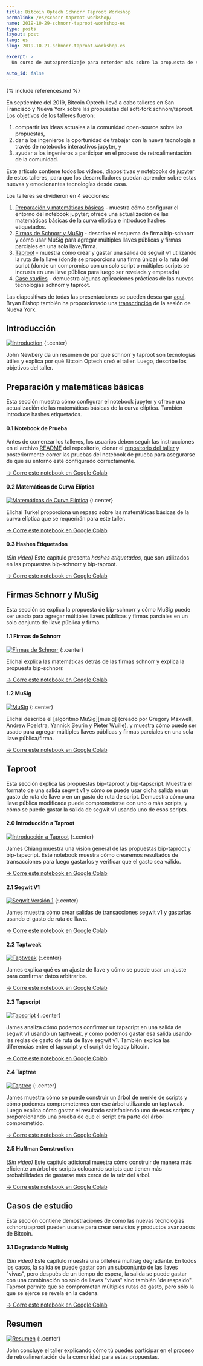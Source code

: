 ```yaml
---
title: Bitcoin Optech Schnorr Taproot Workshop
permalink: /es/schorr-taproot-workshop/
name: 2019-10-29-schnorr-taproot-workshop-es
type: posts
layout: post
lang: es
slug: 2019-10-21-schnorr-taproot-workshop-es

excerpt: >
  Un curso de autoaprendizaje para entender más sobre la propuesta de soft-fork schnorr/taproot.

auto_id: false
---
```

{% include references.md %}

En septiembre del 2019, Bitcoin Optech llevó a cabo talleres en San Francisco y
Nueva York sobre las propuestas del soft-fork schnorr/taproot. Los objetivos de
los talleres fueron:

1. compartir las ideas actuales a  la comunidad open-source sobre las propuestas,
2. dar a los ingenieros la oportunidad de trabajar con la nueva tecnología a
   través de notebooks interactivos jupyter, y
3. ayudar a los ingenieros a participar en el proceso de retroalimentación de
   la comunidad.

Este artículo contiene todos los videos, diapositivas y notebooks de jupyter de
estos talleres, para que los desarrolladores puedan aprender sobre estas nuevas
y emocionantes tecnologías desde casa.

Los talleres se dividieron en 4 secciones:

1. [Preparación y matemáticas básicas](#preparación-y-matemáticas-básicas) - muestra
  cómo configurar el entorno del notebook jupyter; ofrece una actualización de
  las matemáticas básicas de la curva elíptica e introduce hashes etiquetados.
2. [Firmas de Schnorr y MuSig](#firmas-schnorr-y-musig) - describe el
  esquema de firma bip-schnorr y cómo usar MuSig para agregar múltiples llaves
  públicas y firmas parciales en una sola llave/firma.
3. [Taproot](#taproot) - muestra cómo crear y gastar una salida de segwit v1
  utilizando la ruta de la llave (donde se proporciona una firma única) o la
  ruta del script (donde un compromiso con un solo script o múltiples scripts se
  incrusta en una llave pública para luego ser revelada y empatada)
4. [Case studies](#casos-de-estudio) - demuestra algunas aplicaciones prácticas de
  las nuevas tecnologías schnorr y taproot.

Las diapositivas de todas las presentaciones se pueden descargar
[aqui][slides].  Bryan Bishop también ha proporcionado una
[transcripción][transcript] de la sesión de Nueva York.

## Introducción

[![Introduction](/img/posts/taproot-workshop/introduction.png)](https://www.youtube.com/watch?v=1gRCVLgkyAE&list=PLPrDsP88ifOVTEJf_jQGunDUS05M9GdIC)
{:.center}

John Newbery da un resumen de por qué schnorr y taproot son tecnologías útiles
y explica por qué Bitcoin Optech creó el taller. Luego, describe los objetivos
del taller.

## Preparación y matemáticas básicas

Esta sección muestra cómo configurar el notebook jupyter y ofrece una
actualización de las matemáticas básicas de la curva elíptica. También
introduce hashes etiquetados.

#### 0.1 Notebook de Prueba

Antes de comenzar los talleres, los usuarios deben seguir las instrucciones en
el archivo [README][readme] del repositorio, clonar el [repositorio del
taller][workshop repository] y posteriormente correr las pruebas del notebook
de prueba para asegurarse de que su entorno esté configurado correctamente.

[→ Corre este notebook en Google Colab](https://colab.research.google.com/github/bitcoinops/taproot-workshop/blob/Colab/0.1-test-notebook.ipynb)

#### 0.2 Matemáticas de Curva Elíptica

[![Matemáticas de Curva Elíptica](/img/posts/taproot-workshop/elliptic-curve-math.png)](https://www.youtube.com/watch?v=oix8ov9iGgk&list=PLPrDsP88ifOVTEJf_jQGunDUS05M9GdIC&index=2)
{:.center}

Elichai Turkel proporciona un repaso sobre las matemáticas básicas de la curva
elíptica que se requerirán para este taller.

[→ Corre este notebook en Google Colab](https://colab.research.google.com/github/bitcoinops/taproot-workshop/blob/Colab/0.2-elliptic-curve-math.ipynb)

#### 0.3 Hashes Etiquetados

_(Sin video)_ Este capítulo presenta _hashes etiquetados_, que son utilizados
en las propuestas bip-schnorr y bip-taproot.

[→ Corre este notebook en Google Colab](https://colab.research.google.com/github/bitcoinops/taproot-workshop/blob/Colab/0.3-tagged-hashes.ipynb)

## Firmas Schnorr y MuSig

Esta sección se explica la propuesta de bip-schnorr y cómo MuSig puede ser
usado para agregar múltiples llaves públicas y firmas parciales en un solo
conjunto de llave pública y firma.

#### 1.1 Firmas de Schnorr

[![Firmas de Schnorr](/img/posts/taproot-workshop/schnorr.png)](https://www.youtube.com/watch?v=wybiVFdknhg&list=PLPrDsP88ifOVTEJf_jQGunDUS05M9GdIC&index=3)
{:.center}

Elichai explica las matemáticas detrás de las firmas schnorr y explica la
propuesta bip-schnorr.

[→ Corre este notebook en Google Colab](https://colab.research.google.com/github/bitcoinops/taproot-workshop/blob/Colab/1.1-schnorr-signatures.ipynb)

#### 1.2 MuSig

[![MuSig](/img/posts/taproot-workshop/musig.png)](https://www.youtube.com/watch?v=5MbTptrXEC4&list=PLPrDsP88ifOVTEJf_jQGunDUS05M9GdIC&index=4)
{:.center}

Elichai describe el [algoritmo MuSig][musig] (creado por Gregory Maxwell,
Andrew Poelstra, Yannick Seurin y Pieter Wuille), y muestra cómo puede ser
usado para agregar múltiples llaves públicas y firmas parciales en una sola
llave pública/firma.

[→ Corre este notebook en Google Colab](https://colab.research.google.com/github/bitcoinops/taproot-workshop/blob/Colab/1.2-musig.ipynb)

## Taproot

Esta sección explica las propuestas bip-taproot y bip-tapscript. Muestra el
formato de una salida segwit v1 y cómo se puede usar dicha salida en un gasto
de ruta de llave o en un gasto de ruta de script. Demuestra cómo una llave
pública modificada puede comprometerse con uno o más scripts, y cómo se puede
gastar la salida de segwit v1 usando uno de esos scripts.

#### 2.0 Introducción a Taproot

[![Introducción a Taproot](/img/posts/taproot-workshop/taproot-intro.png)](https://www.youtube.com/watch?v=KLNH0ttpdFg&list=PLPrDsP88ifOVTEJf_jQGunDUS05M9GdIC&index=5)
{:.center}

James Chiang muestra una visión general de las propuestas bip-taproot y
bip-tapscript. Este notebook muestra cómo crearemos resultados de transacciones
para luego gastarlos y verificar que el gasto sea válido.

[→ Corre este notebook en Google Colab](https://colab.research.google.com/github/bitcoinops/taproot-workshop/blob/Colab/2.0-taproot-introduction.ipynb)

#### 2.1 Segwit V1

[![Segwit Versión 1](/img/posts/taproot-workshop/segwit-version-1.png)](https://www.youtube.com/watch?v=n-jAUaSkcAA&list=PLPrDsP88ifOVTEJf_jQGunDUS05M9GdIC&index=6)
{:.center}

James muestra cómo crear salidas de transacciones segwit v1 y gastarlas usando
el gasto de ruta de llave.

[→ Corre este notebook en Google Colab](https://colab.research.google.com/github/bitcoinops/taproot-workshop/blob/Colab/2.1-segwit-version-1.ipynb)

#### 2.2 Taptweak

[![Taptweak](/img/posts/taproot-workshop/taptweak.png)](https://www.youtube.com/watch?v=EkGbPxAExdQ&list=PLPrDsP88ifOVTEJf_jQGunDUS05M9GdIC&index=7)
{:.center}

James explica qué es un ajuste de llave y cómo se puede usar un ajuste para
confirmar datos arbitrarios.

[→ Corre este notebook en Google Colab](https://colab.research.google.com/github/bitcoinops/taproot-workshop/blob/Colab/2.2-taptweak.ipynb)

#### 2.3 Tapscript

[![Tapscript](/img/posts/taproot-workshop/tapscript.png)](https://www.youtube.com/watch?v=nXGe9_M5pjk&list=PLPrDsP88ifOVTEJf_jQGunDUS05M9GdIC&index=8)
{:.center}

James analiza cómo podemos confirmar un tapscript en una salida de segwit v1
usando un taptweak, y cómo podemos gastar esa salida usando las reglas de gasto
de ruta de llave segwit v1. También explica las diferencias entre el tapscript
y el script de legacy bitcoin.

[→ Corre este notebook en Google Colab](https://colab.research.google.com/github/bitcoinops/taproot-workshop/blob/Colab/2.3-tapscript.ipynb)

#### 2.4 Taptree

[![Taptree](/img/posts/taproot-workshop/taptree.png)](https://www.youtube.com/watch?v=n6R15Eo6J44&list=PLPrDsP88ifOVTEJf_jQGunDUS05M9GdIC&index=9)
{:.center}

James muestra cómo se puede construir un árbol de merkle de scripts y cómo
podemos comprometernos con ese árbol utilizando un taptweak. Luego explica cómo
gastar el resultado satisfaciendo uno de esos scripts y proporcionando una
prueba de que el script era parte del árbol comprometido.

[→ Corre este notebook en Google Colab](https://colab.research.google.com/github/bitcoinops/taproot-workshop/blob/Colab/2.4-taptree.ipynb)

#### 2.5 Huffman Construction

_(Sin video)_ Este capítulo adicional muestra cómo construir de manera más
eficiente un árbol de scripts colocando scripts que tienen más probabilidades
de gastarse más cerca de la raíz del árbol.

[→ Corre este notebook en Google Colab](https://colab.research.google.com/github/bitcoinops/taproot-workshop/blob/Colab/2.5-huffman.ipynb)

## Casos de estudio

Esta sección contiene demostraciones de cómo las nuevas tecnologías
schnorr/taproot pueden usarse para crear servicios y productos avanzados de
Bitcoin.

#### 3.1 Degradando Multisig

_(Sin video)_ Este capítulo muestra una billetera multisig degradante. En todos
los casos, la salida se puede gastar con un subconjunto de las llaves "vivas",
pero después de un tiempo de espera, la salida se puede gastar con una
combinación no solo de llaves "vivas" sino también "de respaldo". Taproot
permite que se comprometan múltiples rutas de gasto, pero sólo la que se ejerce
se revela en la cadena.

[→ Corre este notebook en Google Colab](https://colab.research.google.com/github/bitcoinops/taproot-workshop/blob/Colab/3.1-degrading-multisig-case-study.ipynb)

## Resumen

[![Resumen](/img/posts/taproot-workshop/summary.png)](https://www.youtube.com/watch?v=Q1od076K7IM&list=PLPrDsP88ifOVTEJf_jQGunDUS05M9GdIC&index=10)
{:.center}

John concluye el taller explicando cómo tú puedes participar en el proceso de
retroalimentación de la comunidad para estas propuestas.

[slides]: /img/posts/taproot-workshop/taproot-workshop.pdf
[transcript]: https://diyhpl.us/wiki/transcripts/bitcoinops/schnorr-taproot-workshop-2019/notes/
[readme]: https://github.com/bitcoinops/taproot-workshop/blob/master/README.md
[workshop repository]: https://github.com/bitcoinops/taproot-workshop/
